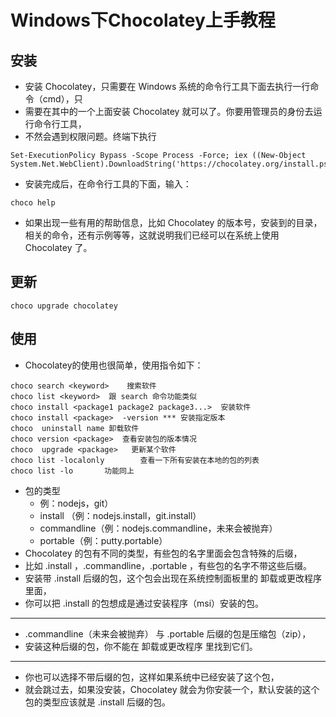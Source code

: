 # Windows下Chocolatey上手教程

## 安装
* 安装 Chocolatey，只需要在 Windows 系统的命令行工具下面去执行一行命令（cmd），只
* 需要在其中的一个上面安装 Chocolatey 就可以了。你要用管理员的身份去运行命令行工具，
* 不然会遇到权限问题。终端下执行
```
Set-ExecutionPolicy Bypass -Scope Process -Force; iex ((New-Object System.Net.WebClient).DownloadString('https://chocolatey.org/install.ps1'))
```
* 安装完成后，在命令行工具的下面，输入：
```
choco help
```
* 如果出现一些有用的帮助信息，比如 Chocolatey 的版本号，安装到的目录，相关的命令，还有示例等等，这就说明我们已经可以在系统上使用 Chocolatey 了。

## 更新
```
choco upgrade chocolatey
```

## 使用
* Chocolatey的使用也很简单，使用指令如下：
```
choco search <keyword>    搜索软件
choco list <keyword>  跟 search 命令功能类似
choco install <package1 package2 package3...>  安装软件
choco install <package>  -version *** 安装指定版本
choco  uninstall name 卸载软件
choco version <package>  查看安装包的版本情况
choco  upgrade <package>   更新某个软件 
choco list -localonly        查看一下所有安装在本地的包的列表
choco list -lo       功能同上
```
* 包的类型
  * 例：nodejs，git）
  * install （例：nodejs.install，git.install）
  * commandline（例：nodejs.commandline，未来会被抛弃）
  * portable（例：putty.portable）
* Chocolatey 的包有不同的类型，有些包的名字里面会包含特殊的后缀，
* 比如 .install ，.commandline，.portable ，有些包的名字不带这些后缀。
* 安装带 .install 后缀的包，这个包会出现在系统控制面板里的 卸载或更改程序 里面，
* 你可以把 .install 的包想成是通过安装程序（msi）安装的包。
---
* .commandline（未来会被抛弃） 与 .portable 后缀的包是压缩包（zip），
* 安装这种后缀的包，你不能在 卸载或更改程序 里找到它们。
---
* 你也可以选择不带后缀的包，这样如果系统中已经安装了这个包，
* 就会跳过去，如果没安装，Chocolatey 就会为你安装一个，默认安装的这个包的类型应该就是 .install 后缀的包。

